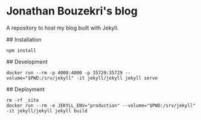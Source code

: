 # Jonathan Bouzekri's blog

A repository to host my blog built with Jekyll.

## Installation

```shell
npm install
```

## Development

```shell
docker run --rm -p 4000:4000 -p 35729:35729 --volume="$PWD:/srv/jekyll" -it jekyll/jekyll jekyll serve
```

## Deployment

```shell
rm -rf _site
docker run --rm -e JEKYLL_ENV="production" --volume="$PWD:/srv/jekyll" -it jekyll/jekyll jekyll build
```